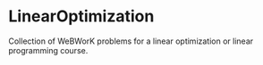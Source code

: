 LinearOptimization
==================

Collection of WeBWorK problems for a linear optimization or linear programming course.  
